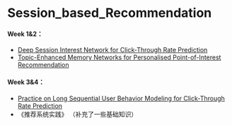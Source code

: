 # Session_based_Recommendation
#### Week 1&2：

- [Deep Session Interest Network for Click-Through Rate Prediction](https://arxiv.org/abs/1905.06482)
- [Topic-Enhanced Memory Networks for Personalised Point-of-Interest Recommendation](https://arxiv.org/pdf/1905.13127.pdf)

#### Week 3&4：
- [Practice on Long Sequential User Behavior Modeling for Click-Through Rate Prediction](https://arxiv.org/abs/1905.09248)
- 《推荐系统实践》 （补充了一些基础知识）
